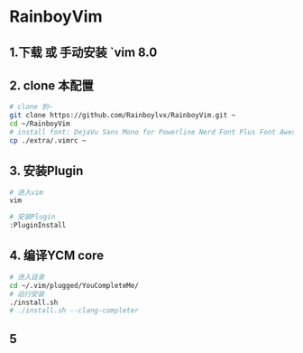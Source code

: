 # RainboyVim

## 1.下载 或 手动安装 `vim 8.0


## 2. clone 本配置


```bash
# clone 到~
git clone https://github.com/Rainboylvx/RainboyVim.git ~
cd ~/RainboyVim
# install font: DejaVu Sans Mono for Powerline Nerd Font Plus Font Awesome Plus Octicons Plus Pomicons Windows Compatible.ttf
cp ./extra/.vimrc ~
```

## 3. 安装Plugin

```bash
# 进入vim
vim

# 安装Plugin
:PluginInstall
```

## 4. 编译YCM core

```bash
# 进入目录
cd ~/.vim/plugged/YouCompleteMe/
# 运行安装
./install.sh
# ./install.sh --clang-completer
```


## 5
